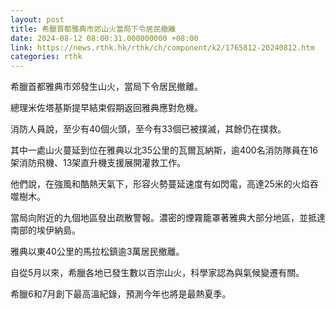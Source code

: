 ```yaml
---
layout: post
title: 希臘首都雅典市郊山火當局下令居民撤離
date: 2024-08-12 08:00:31.000000000 +08:00
link: https://news.rthk.hk/rthk/ch/component/k2/1765812-20240812.htm
categories: rthk
---
```


希臘首都雅典市郊發生山火，當局下令居民撤離。

總理米佐塔基斯提早結束假期返回雅典應對危機。

消防人員說，至少有40個火頭，至今有33個已被撲滅，其餘仍在撲救。

其中一處山火蔓延到位在雅典以北35公里的瓦爾瓦納斯，逾400名消防隊員在16架消防飛機、13架直升機支援展開灌救工作。

他們說，在強風和酷熱天氣下，形容火勢蔓延速度有如閃電，高達25米的火焰吞噬樹木。

當局向附近的九個地區發出疏散警報。濃密的煙霧籠罩著雅典大部分地區，並抵達南部的埃伊納島。

雅典以東40公里的馬拉松鎮逾3萬居民撤離。

自從5月以來，希臘各地已發生數以百宗山火，科學家認為與氣候變遷有關。

希臘6和7月創下最高溫紀錄，預測今年也將是最熱夏季。

